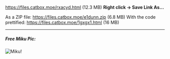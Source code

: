 https://files.catbox.moe/rxacyd.html (12.3 MB)
**Right click -> Save Link As...**

As a ZIP file: https://files.catbox.moe/e1dunn.zip (6.8 MB)
With the code prettified: https://files.catbox.moe/1gxgx1.html (16 MB)

***

##### Free Miku Pic:
 ![Miku!](https://files.catbox.moe/y7cw9d.jpg)